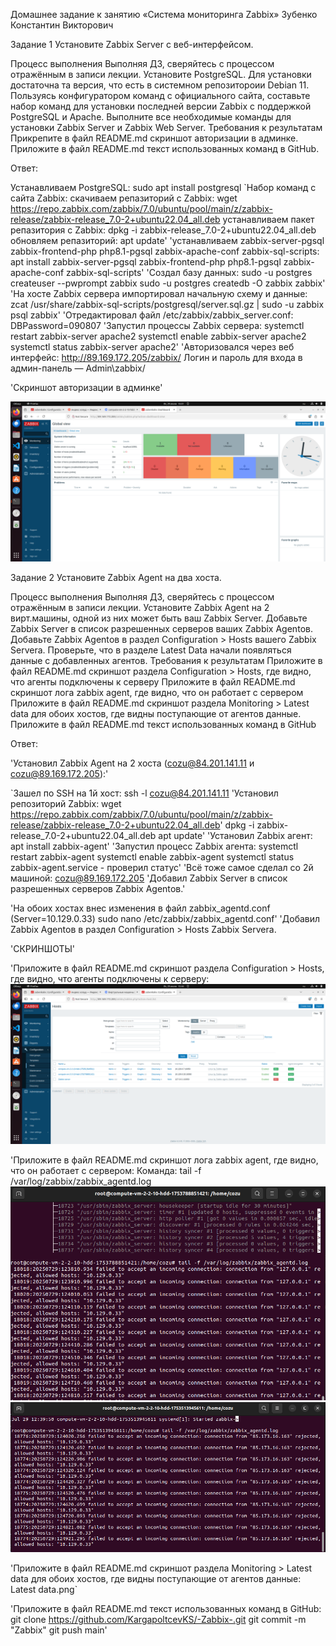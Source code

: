 Домашнее задание к занятию «Система мониторинга Zabbix» Зубенко Константин Викторович

Задание 1
Установите Zabbix Server с веб-интерфейсом.

Процесс выполнения
Выполняя ДЗ, сверяйтесь с процессом отражённым в записи лекции.
Установите PostgreSQL. Для установки достаточна та версия, что есть в системном репозитороии Debian 11.
Пользуясь конфигуратором команд с официального сайта, составьте набор команд для установки последней версии Zabbix с поддержкой PostgreSQL и Apache.
Выполните все необходимые команды для установки Zabbix Server и Zabbix Web Server.
Требования к результатам
Прикрепите в файл README.md скриншот авторизации в админке.
Приложите в файл README.md текст использованных команд в GitHub.

Ответ:


Устанавливаем PostgreSQL: sudo apt install postgresql
`Набор команд с сайта Zabbix:
скачиваем репазиторий с Zabbix: wget https://repo.zabbix.com/zabbix/7.0/ubuntu/pool/main/z/zabbix-release/zabbix-release_7.0-2+ubuntu22.04_all.deb
устанавливаем пакет репазитория с Zabbix:
dpkg -i zabbix-release_7.0-2+ubuntu22.04_all.deb
обновляем репазиторий:
apt update'
'устанавливаем zabbix-server-pgsql zabbix-frontend-php php8.1-pgsql zabbix-apache-conf zabbix-sql-scripts: apt install zabbix-server-pgsql zabbix-frontend-php php8.1-pgsql zabbix-apache-conf zabbix-sql-scripts'
'Создал базу данных: sudo -u postgres createuser --pwprompt zabbix sudo -u postgres createdb -O zabbix zabbix'
'На хосте Zabbix сервера импортировал начальную схему и данные: zcat /usr/share/zabbix-sql-scripts/postgresql/server.sql.gz | sudo -u zabbix psql zabbix'
'Отредактировал файл /etc/zabbix/zabbix_server.conf: DBPassword=090807
'Запустил процессы Zabbix сервера: systemctl restart zabbix-server apache2 systemctl enable zabbix-server apache2 systemctl status zabbix-server apache2'
'Авторизовался через веб интерфейс: http://89.169.172.205/zabbix/ Логин и пароль для входа в админ-панель — Admin\zabbix/

'Скриншот авторизации в админке'

![alt text](https://github.com/konstanin-zubenko/Zabbix01/blob/main/img/51.png)

Задание 2
Установите Zabbix Agent на два хоста.

Процесс выполнения
Выполняя ДЗ, сверяйтесь с процессом отражённым в записи лекции.
Установите Zabbix Agent на 2 вирт.машины, одной из них может быть ваш Zabbix Server.
Добавьте Zabbix Server в список разрешенных серверов ваших Zabbix Agentов.
Добавьте Zabbix Agentов в раздел Configuration > Hosts вашего Zabbix Servera.
Проверьте, что в разделе Latest Data начали появляться данные с добавленных агентов.
Требования к результатам
Приложите в файл README.md скриншот раздела Configuration > Hosts, где видно, что агенты подключены к серверу
Приложите в файл README.md скриншот лога zabbix agent, где видно, что он работает с сервером
Приложите в файл README.md скриншот раздела Monitoring > Latest data для обоих хостов, где видны поступающие от агентов данные.
Приложите в файл README.md текст использованных команд в GitHub

Ответ:

'Установил Zabbix Agent на 2 хоста (cozu@84.201.141.11 и cozu@89.169.172.205):'

`Зашел по SSH на 1й хост: ssh -l cozu@84.201.141.11
'Установил репозиторий Zabbix: wget https://repo.zabbix.com/zabbix/7.0/ubuntu/pool/main/z/zabbix-release/zabbix-release_7.0-2+ubuntu22.04_all.deb' dpkg -i zabbix-release_7.0-2+ubuntu22.04_all.deb apt update'
'Установил Zabbix агент: apt install zabbix-agent'
'Запустил процесс Zabbix агента: systemctl restart zabbix-agent systemctl enable zabbix-agent systemctl status zabbix-agent.service - проверил статус'
'Всё тоже самое сделал со 2й машиной: cozu@89.169.172.205
'Добавил Zabbix Server в список разрешенных серверов Zabbix Agentов.'

'На обоих хостах внес изменения в файл zabbix_agentd.conf (Server=10.129.0.33) sudo nano /etc/zabbix/zabbix_agentd.conf'
'Добавил Zabbix Agentов в раздел Configuration > Hosts Zabbix Servera.

'СКРИНШОТЫ'

'Приложите в файл README.md скриншот раздела Configuration > Hosts, где видно, что агенты подключены к серверу: 
![alt text](https://github.com/konstanin-zubenko/Zabbix01/blob/main/img/52.png)

'Приложите в файл README.md скриншот лога zabbix agent, где видно, что он работает с сервером: Команда: tail -f /var/log/zabbix/zabbix_agentd.log 
![alt text](https://github.com/konstanin-zubenko/Zabbix01/blob/main/img/53.png)
![alt text](https://github.com/konstanin-zubenko/Zabbix01/blob/main/img/54.png)

'Приложите в файл README.md скриншот раздела Monitoring > Latest data для обоих хостов, где видны поступающие от агентов данные: Latest data.png`

'Приложите в файл README.md текст использованных команд в GitHub: git clone https://github.com/KargapoltcevKS/-Zabbix-.git git commit -m "Zabbix" git push main'